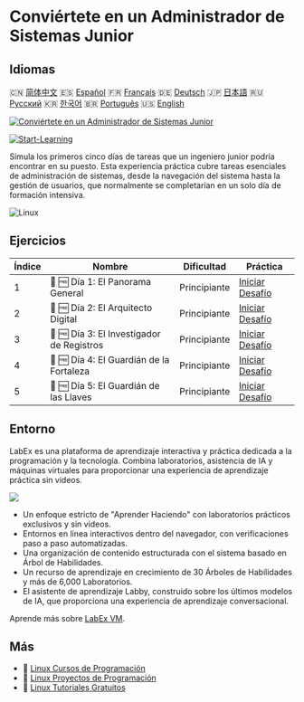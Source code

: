 # Conviértete en un Administrador de Sistemas Junior

## Idiomas

🇨🇳 [简体中文](README_zh.md) 🇪🇸 [Español](README_es.md) 🇫🇷 [Français](README_fr.md) 🇩🇪 [Deutsch](README_de.md) 🇯🇵 [日本語](README_ja.md) 🇷🇺 [Русский](README_ru.md) 🇰🇷 [한국어](README_ko.md) 🇧🇷 [Português](README_pt.md) 🇺🇸 [English](README.md) 

[![Conviértete en un Administrador de Sistemas Junior](https://cover-creator.labex.io/become-a-junior-system-administrator.png?lang=es)](https://labex.io/es/courses/become-a-junior-system-administrator)

[![Start-Learning](https://img.shields.io/badge/Start-Learning-whitesmoke?style=for-the-badge)](https://labex.io/es/courses/become-a-junior-system-administrator)

Simula los primeros cinco días de tareas que un ingeniero junior podría encontrar en su puesto. Esta experiencia práctica cubre tareas esenciales de administración de sistemas, desde la navegación del sistema hasta la gestión de usuarios, que normalmente se completarían en un solo día de formación intensiva.

![Linux](https://img.shields.io/badge/Linux-whitesmoke?style=for-the-badge&logo=linux)


## Ejercicios

|   Índice | Nombre                                    | Dificultad   | Práctica                                                                                                              |
|----------|-------------------------------------------|--------------|-----------------------------------------------------------------------------------------------------------------------|
|        1 | 🎯 🆓 Día 1: El Panorama General          | Principiante | <a target='_blank' href='https://labex.io/es/tutorials/linux-day-1-the-lay-of-the-land-596200'>Iniciar Desafío</a>    |
|        2 | 🎯 🆓 Día 2: El Arquitecto Digital        | Principiante | <a target='_blank' href='https://labex.io/es/tutorials/linux-day-2-the-digital-architect-596201'>Iniciar Desafío</a>  |
|        3 | 🎯 🆓 Día 3: El Investigador de Registros | Principiante | <a target='_blank' href='https://labex.io/es/tutorials/linux-day-3-the-log-investigator-596202'>Iniciar Desafío</a>   |
|        4 | 🎯 🆓 Día 4: El Guardián de la Fortaleza  | Principiante | <a target='_blank' href='https://labex.io/es/tutorials/linux-day-4-the-fortress-guardian-596203'>Iniciar Desafío</a>  |
|        5 | 🎯 🆓 Día 5: El Guardián de las Llaves    | Principiante | <a target='_blank' href='https://labex.io/es/tutorials/linux-day-5-the-keeper-of-the-keys-596204'>Iniciar Desafío</a> |

## Entorno

LabEx es una plataforma de aprendizaje interactiva y práctica dedicada a la programación y la tecnología. Combina laboratorios, asistencia de IA y máquinas virtuales para proporcionar una experiencia de aprendizaje práctica sin videos.

![](https://tutorial-screenshot.getvm.io/images/vm-1725247253.png)

- Un enfoque estricto de "Aprender Haciendo" con laboratorios prácticos exclusivos y sin videos.
- Entornos en línea interactivos dentro del navegador, con verificaciones paso a paso automatizadas.
- Una organización de contenido estructurada con el sistema basado en Árbol de Habilidades.
- Un recurso de aprendizaje en crecimiento de 30 Árboles de Habilidades y más de 6,000 Laboratorios.
- El asistente de aprendizaje Labby, construido sobre los últimos modelos de IA, que proporciona una experiencia de aprendizaje conversacional.

Aprende más sobre [LabEx VM](https://support.labex.io/using-labex/virtual-machine).

## Más

- 🔗 [Linux Cursos de Programación](https://github.com/labex-labs/awesome-programming-courses)
- 🔗 [Linux Proyectos de Programación](https://github.com/labex-labs/awesome-programming-projects)
- 🔗 [Linux Tutoriales Gratuitos](https://github.com/labex-labs/linux-free-tutorials)

